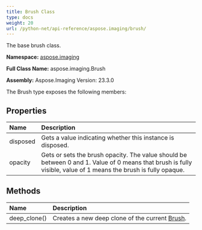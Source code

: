 ```yaml
---
title: Brush Class
type: docs
weight: 20
url: /python-net/api-reference/aspose.imaging/brush/
---
```


The base brush class.

**Namespace:** [aspose.imaging](/imaging/python-net/api-reference/aspose.imaging/)

**Full Class Name:** aspose.imaging.Brush

**Assembly:**  Aspose.Imaging Version: 23.3.0

The Brush type exposes the following members:
## **Properties**
|**Name**|**Description**|
| :- | :- |
|disposed|Gets a value indicating whether this instance is disposed.|
|opacity|Gets or sets the brush opacity. The value should be between 0 and 1. Value of 0 means that brush is fully visible, value of 1 means the brush is fully opaque.|
## **Methods**
|**Name**|**Description**|
| :- | :- |
|deep_clone()|Creates a new deep clone of the current [Brush](/imaging/python-net/api-reference/aspose.imaging/brush/).|
